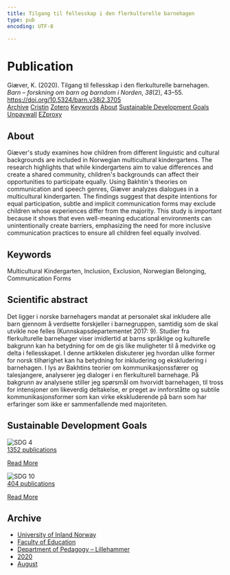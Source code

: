 ```yaml
---
title: Tilgang til fellesskap i den flerkulturelle barnehagen
type: pub
encoding: UTF-8

---
```

<h1>Publication</h1>
<article id="csl-bib-container-K3P9TGLJ" class="csl-bib-container">
  <div class="csl-bib-body"> <div class="csl-entry">Giæver, K. (2020). Tilgang til fellesskap i den flerkulturelle barnehagen. <i>Barn – forskning om barn og barndom i Norden</i>, <i>38</i>(2), 43–55. <a href="https://doi.org/10.5324/barn.v38i2.3705">https://doi.org/10.5324/barn.v38i2.3705</a></div> </div>
  <div class="csl-bib-buttons">
    <a href="#taxonomy-article-K3P9TGLJ" alt="archive" class="csl-bib-button">Archive</a>
    <a href="https://app.cristin.no/results/show.jsf?id=1822274" alt="Cristin" class="csl-bib-button">Cristin</a>
    <a href="http://zotero.org/groups/5881554/items/K3P9TGLJ" alt="Zotero" class="csl-bib-button">Zotero</a>
    <a href="#keywords-article-K3P9TGLJ" alt="keywords" class="csl-bib-button">Keywords</a>
    <a href="#about-article-K3P9TGLJ" alt="about_pub" class="csl-bib-button">About</a>
    <a href="#sdg-article-K3P9TGLJ" alt="sdg" class="csl-bib-button">Sustainable Development Goals</a>
    <a href="https://www.ntnu.no/ojs/index.php/BARN/article/download/3705/3474" alt="Unpaywall" class="csl-bib-button">Unpaywall</a>
    <a href="https://www.ntnu.no/ojs/index.php/BARN/article/download/3705/3474" alt="EZproxy" class="csl-bib-button">EZproxy</a>
  </div>
  <div id="csl-bib-meta-container-K3P9TGLJ"></div>
</article>
<div id="csl-bib-meta-K3P9TGLJ" class="csl-bib-meta">
  <article id="about-article-K3P9TGLJ" class="about_pub-article">
    <h1>About</h1>
    Giæver's study examines how children from different linguistic and cultural backgrounds are included in Norwegian multicultural kindergartens. The research highlights that while kindergartens aim to value differences and create a shared community, children's backgrounds can affect their opportunities to participate equally. Using Bakhtin's theories on communication and speech genres, Giæver analyzes dialogues in a multicultural kindergarten. The findings suggest that despite intentions for equal participation, subtle and implicit communication forms may exclude children whose experiences differ from the majority. This study is important because it shows that even well-meaning educational environments can unintentionally create barriers, emphasizing the need for more inclusive communication practices to ensure all children feel equally involved.
  </article>
  <article id="keywords-article-K3P9TGLJ" class="keywords-article">
    <h1>Keywords</h1>
    Multicultural Kindergarten, Inclusion, Exclusion, Norwegian Belonging, Communication Forms
  </article>
  <article id="abstract-article-K3P9TGLJ" class="abstract-article">
    <h1>Scientific abstract</h1>
    Det ligger i norske barnehagers mandat at personalet skal inkludere alle barn gjennom å verdsette forskjeller i barnegruppen, samtidig som de skal utvikle noe felles (Kunnskapsdepartementet 2017: 9). Studier fra flerkulturelle barnehager viser imidlertid at barns språklige og kulturelle bakgrunn kan ha betydning for om de gis like muligheter til å medvirke og delta i fellesskapet. I denne artikkelen diskuterer jeg hvordan ulike former for norsk tilhørighet kan ha betydning for inkludering og ekskludering i barnehagen. I lys av Bakhtins teorier om kommunikasjonssfærer og talesjangere, analyserer jeg dialoger i en flerkulturell barnehage. På bakgrunn av analysene stiller jeg spørsmål om hvorvidt barnehagen, til tross for intensjoner om likeverdig deltakelse, er preget av innforståtte og subtile kommunikasjonsformer som kan virke ekskluderende på barn som har erfaringer som ikke er sammenfallende med majoriteten.
  </article>
  <article id="sdg-article-K3P9TGLJ" class="sdg-article">
    <h1>Sustainable Development Goals</h1>
    <div class="sdg-container"><div id="sdg4" class="sdg">
        <img src="{{< params subfolder >}}images/sdg/sdg04_en.png" class="image" alt="SDG 4">
        <div class="sdg-overlay">
          <a href="/en/archive/?key=?sdg=4#archive" class="sdg-publication-count"><span>1352</span> publications</a>
          <p><a href="https://sdgs.un.org/goals/goal4" class="sdg-read-more">Read More</a></p>
        </div>
      </div> <div id="sdg10" class="sdg">
        <img src="{{< params subfolder >}}images/sdg/sdg10_en.png" class="image" alt="SDG 10">
        <div class="sdg-overlay">
          <a href="/en/archive/?key=?sdg=10#archive" class="sdg-publication-count"><span>404</span> publications</a>
          <p><a href="https://sdgs.un.org/goals/goal10" class="sdg-read-more">Read More</a></p>
        </div>
      </div></div>
  </article>
  <article id="taxonomy-article-K3P9TGLJ" class="taxonomy-article">
    <h1>Archive</h1>
    <ul>
      <li>
        <a href="/en/archive/?key=3DCRN523">University of Inland Norway</a>
      </li>
      <li>
        <a href="/en/archive/?key=WYNZA47F">Faculty of Education</a>
      </li>
      <li>
        <a href="/en/archive/?key=L8MA547R">Department of Pedagogy – Lillehammer</a>
      </li>
      <li>
        <a href="/en/archive/?key=Z2K3X9AT">2020</a>
      </li>
      <li>
        <a href="/en/archive/?key=YBASZEBT">August</a>
      </li>
    </ul>
  </article>
</div>
